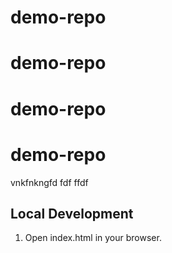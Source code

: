 # demo-repo
# demo-repo
# demo-repo
# demo-repo
vnkfnkngfd
fdf
ffdf


## Local Development


1. Open index.html in your browser. 
